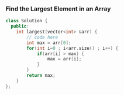 ### Find the Largest Element in an Array
```C++
class Solution {
  public:
    int largest(vector<int> &arr) {
        // code here
        int max = arr[0];
        for(int i=0 ; i<arr.size() ; i++) {
            if(arr[i] > max) {
                max = arr[i];
            }
        }
        return max;
    }
};
```
